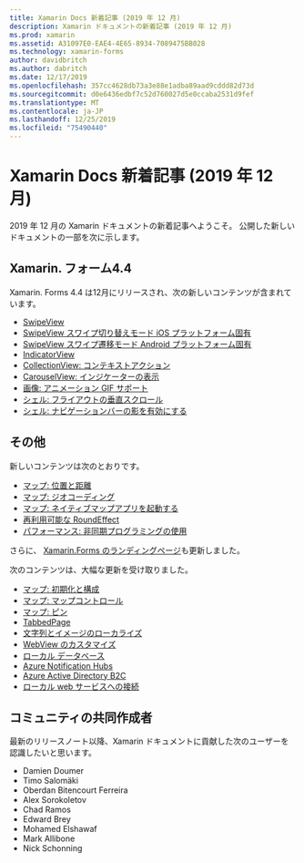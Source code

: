 ```yaml
---
title: Xamarin Docs 新着記事 (2019 年 12 月)
description: Xamarin ドキュメントの新着記事 (2019 年 12 月)
ms.prod: xamarin
ms.assetid: A31097E0-EAE4-4E65-8934-7089475BB028
ms.technology: xamarin-forms
author: davidbritch
ms.author: dabritch
ms.date: 12/17/2019
ms.openlocfilehash: 357cc4628db73a3e88e1adba89aad9cddd82d73d
ms.sourcegitcommit: d0e6436edbf7c52d760027d5e0ccaba2531d9fef
ms.translationtype: MT
ms.contentlocale: ja-JP
ms.lasthandoff: 12/25/2019
ms.locfileid: "75490440"
---
```

# <a name="xamarin-docs-whats-new-december-2019"></a>Xamarin Docs 新着記事 (2019 年 12 月)

2019 年 12 月の Xamarin ドキュメントの新着記事へようこそ。 公開した新しいドキュメントの一部を次に示します。

## <a name="xamarinforms-44"></a>Xamarin. フォーム4.4

Xamarin. Forms 4.4 は12月にリリースされ、次の新しいコンテンツが含まれています。

- [SwipeView](~/xamarin-forms/user-interface/swipeview.md)
- [SwipeView スワイプ切り替えモード iOS プラットフォーム固有](~/xamarin-forms/platform/ios/swipeview-swipetransitionmode.md)
- [SwipeView スワイプ遷移モード Android プラットフォーム固有](~/xamarin-forms/platform/android/swipeview-swipetransitionmode.md)
- [IndicatorView](~/xamarin-forms/user-interface/indicatorview.md)
- [CollectionView: コンテキストアクション](~/xamarin-forms/user-interface/collectionview/populate-data.md#context-menus)
- [CarouselView: インジケーターの表示](~/xamarin-forms/user-interface/carouselview/populate-data.md#display-indicators)
- [画像: アニメーション GIF サポート](~/xamarin-forms/user-interface/images.md#animated-gifs)
- [シェル: フライアウトの垂直スクロール](~/xamarin-forms/app-fundamentals/shell/flyout.md#flyout-vertical-scroll)
- [シェル: ナビゲーションバーの影を有効にする](~/xamarin-forms/app-fundamentals/shell/configuration.md#enable-navigation-bar-shadow)

## <a name="other"></a>その他

新しいコンテンツは次のとおりです。

- [マップ: 位置と距離](~/xamarin-forms/user-interface/map/position-distance.md)
- [マップ: ジオコーディング](~/xamarin-forms/user-interface/map/geocoder.md)
- [マップ: ネイティブマップアプリを起動する](~/xamarin-forms/user-interface/map/native-map-app.md)
- [再利用可能な RoundEffect](~/xamarin-forms/app-fundamentals/effects/reusable-roundeffect.md)
- [パフォーマンス: 非同期プログラミングの使用](~/xamarin-forms/deploy-test/performance.md#use-asynchronous-programming)

さらに、 [Xamarin.Forms のランディングページ](~/xamarin-forms/index.yml)も更新しました。

次のコンテンツは、大幅な更新を受け取りました。

- [マップ: 初期化と構成](~/xamarin-forms/user-interface/map/setup.md)
- [マップ: マップコントロール](~/xamarin-forms/user-interface/map/map.md)
- [マップ: ピン](~/xamarin-forms/user-interface/map/pins.md)
- [TabbedPage](~/xamarin-forms/app-fundamentals/navigation/tabbed-page.md)
- [文字列とイメージのローカライズ](~/xamarin-forms/app-fundamentals/localization/text.md)
- [WebView のカスタマイズ](~/xamarin-forms/app-fundamentals/custom-renderer/hybridwebview.md)
- [ローカル データベース](~/xamarin-forms/data-cloud/data/databases.md)
- [Azure Notification Hubs](~/xamarin-forms/data-cloud/azure-services/azure-notification-hub.md)
- [Azure Active Directory B2C](~/xamarin-forms/data-cloud/authentication/azure-ad-b2c.md)
- [ローカル web サービスへの接続](~/cross-platform/deploy-test/connect-to-local-web-services.md)

## <a name="community-contributors"></a>コミュニティの共同作成者

最新のリリースノート以降、Xamarin ドキュメントに貢献した次のユーザーを認識したいと思います。

- Damien Doumer
- Timo Salomäki
- Oberdan Bitencourt Ferreira
- Alex Sorokoletov
- Chad Ramos
- Edward Brey
- Mohamed Elshawaf
- Mark Allibone
- Nick Schonning
